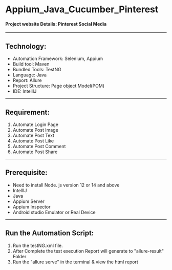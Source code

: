 # Appium_Java_Cucumber_Pinterest

#### Project website Details: Pinterest Social Media <br>
-----------------------------------------------------------
## Technology: <br>
* Automation Framework: Selenium, Appium <br>
* Build tool: Maven <br>
* Bundled Tools: TestNG
* Language: Java <br>
* Report: Allure <br>
* Project Structure: Page object Model(POM)<br>
* IDE: IntellIJ <br>

----------------------------------------------------------

## Requirement:<br>
1. Automate Login Page
2. Automate Post Image
3. Automate Post Text
4. Automate Post Like
5. Automate Post Comment
6. Automate Post Share

----------------------------------------------------------

## Prerequisite:
* Need to install Node. js version 12 or 14 and above
* IntellIJ
* Java
* Appium Server
* Appium Inspector
* Android studio Emulator or Real Device

----------------------------------------------------------

## Run the Automation Script:
1. Run the testNG.xml file.
2. After Complete the test execution Report will generate to "allure-result" Folder
3. Run the "allure serve" in the terminal & view the html report
